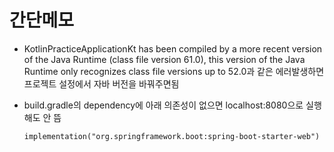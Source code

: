 # 간단메모

* KotlinPracticeApplicationKt has been compiled by a more recent version of the Java Runtime (class file version 61.0), this version of the Java Runtime only recognizes class file versions up to 52.0과 같은 에러발생하면 프로젝트 설정에서 자바 버전을 바꿔주면됨
*   build.gradle의 dependency에 아래 의존성이 없으면 localhost:8080으로 실행해도 안 뜸

    ```
    implementation("org.springframework.boot:spring-boot-starter-web")
    ```
